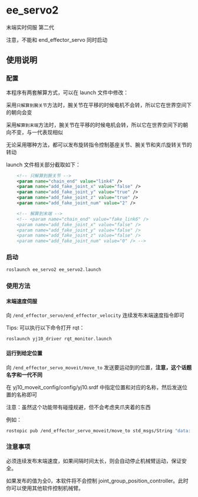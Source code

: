 # ee_servo2

末端实时伺服 第二代

注意，不能和 end_effector_servo 同时启动

## 使用说明

### 配置

本程序有两套解算方式，可以在 launch 文件中修改：

采用`只解算到腕关节`方法时，腕关节在平移的时候电机不会转，所以它在世界空间下的朝向会变

采用`解算到末端`方法时，腕关节在平移的时候电机会转，所以它在世界空间下的朝向不变，与一代表现相似

无论采用哪种方法，都可以发布旋转指令控制基座关节、腕关节和夹爪旋转关节的转动

launch 文件相关部分截取如下：

```xml
    <!-- 只解算到腕关节 -->
    <param name="chain_end" value="link4" />
    <param name="add_fake_joint_x" value="false" />
    <param name="add_fake_joint_y" value="true" />
    <param name="add_fake_joint_z" value="true" />
    <param name="add_fake_joint_num" value="2" />

    <!-- 解算到末端 -->
    <!-- <param name="chain_end" value="fake_link6" />
    <param name="add_fake_joint_x" value="false" />
    <param name="add_fake_joint_y" value="false" />
    <param name="add_fake_joint_z" value="false" />
    <param name="add_fake_joint_num" value="0" /> -->
```

### 启动

```sh
roslaunch ee_servo2 ee_servo2.launch
```

### 使用方法

#### 末端速度伺服

向 `/end_effector_servo/end_effector_velocity` 连续发布末端速度指令即可

Tips: 可以执行以下命令打开 rqt：

```sh
roslaunch yj10_driver rqt_monitor.launch
```

#### 运行到给定位置

向 `/end_effector_servo_moveit/move_to` 发送要运动到的位置，**注意，这个话题名字和一代不同**

在 yj10_moveit_config/config/yj10.srdf 中指定位置和对应的名称，然后发送位置的名称即可

注意：虽然这个功能带有碰撞规避，但不会考虑夹爪夹着的东西

例如：

```sh
rostopic pub /end_effector_servo_moveit/move_to std_msgs/String "data: 'fold'"
```

### 注意事项

必须连续发布末端速度，如果间隔时间太长，则会自动停止机械臂运动，保证安全。

如果发布的值为全0，本软件将不会控制 joint_group_position_controller。此时你可以使用其他软件控制机械臂。
